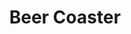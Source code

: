 ---
title: Beer Coaster
image: assets/images/art/coaster3.jpg
thumbnail: assets/images/art/coaster3.jpg
caption: Sed velit lacus, laoreet at venenatis convallis in lorem tincidunt.
---